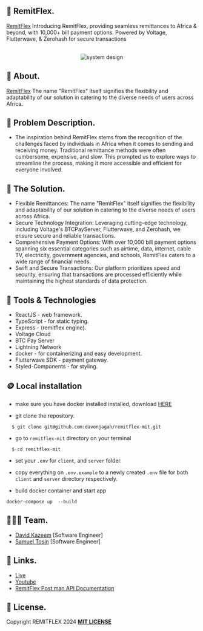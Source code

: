 ## 🚂 RemitFlex.

[RemitFlex](https://remitflex.com/)  Introducing RemitFlex, providing seamless remittances to Africa & beyond, with 10,000+ bill payment options. Powered by Voltage, Flutterwave, & Zerohash for secure transactions

<p align="center">
  <br>
      <img src="https://i.postimg.cc/yYPT8RRd/Remit-Flex-page-0001.jpg" alt="system design"/>
  <br>
</p>

## 🎉 About.

[RemitFlex](https://remitflex.com)  The name "RemitFlex" itself signifies the flexibility and adaptability of our solution in catering to the diverse needs of users across Africa. 

## 💫 Problem Description.

- The inspiration behind RemitFlex stems from the recognition of the challenges faced by individuals in Africa when it comes to sending and receiving money. Traditional remittance methods were often cumbersome, expensive, and slow. This prompted us to explore ways to streamline the process, making it more accessible and efficient for everyone involved.


## 🚀 The Solution.

- Flexible Remittances: The name "RemitFlex" itself signifies the flexibility and adaptability of our solution in catering to the diverse needs of users across Africa.
- Secure Technology Integration: Leveraging cutting-edge technology, including Voltage's BTCPayServer, Flutterwave, and Zerohash, we ensure secure and reliable transactions.
- Comprehensive Payment Options: With over 10,000 bill payment options spanning six essential categories such as airtime, data, internet, cable TV, electricity, government agencies, and schools, RemitFlex caters to a wide range of financial needs.
- Swift and Secure Transactions: Our platform prioritizes speed and security, ensuring that transactions are processed efficiently while maintaining the highest standards of data protection.


## 🤖 Tools & Technologies

- ReactJS - web framework.
- TypeScript - for static typing.
- Express - (remitflex engine).
- Voltage Cloud
- BTC Pay Server
- Lightning Network 
- docker - for containerizing and easy development.
- Flutterwave SDK - payment gateway.
- Styled-Components - for styling.

## 🪙 Local installation

- make sure you have docker installed installed, download [HERE](https://www.docker.com/products/docker-desktop/)

* git clone the repository.

```
  $ git clone git@github.com:davonjagah/remitflex-mit.git
```

- go to `remitflex-mit` directory on your terminal

```
  $ cd remitflex-mit
```

- set your `.env` for `client`, and `server`  folder.

* copy everything on `.env.example` to a newly created `.env` file for both `client` and  `server`  directory respectively.

- build docker container and start app

```
docker-compose up  --build
```

## 👨🏼‍🍳 Team.

- [David Kazeem](https://github.com/davonjagah) [Software Engineer]
- [Samuel Tosin](https://github.com/Samuellyworld) [Software Engineer]


## 🔗 Links.

- [Live](https://remitflex.com/)
- [Youtube](https://www.youtube.com/watch?v=7F2YzOVCW6c&t=1s)
- [RemitFlex Post man API Documentation](https://documenter.getpostman.com/view/9070802/2s9YXmWzwh)

## 🪪 License.
Copyright REMITFLEX 2024 [**MIT LICENSE**](/LICENSE)
